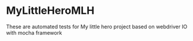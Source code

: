 # MyLittleHeroMLH
These are automated tests for My little hero project
based on webdriver IO with mocha framework
